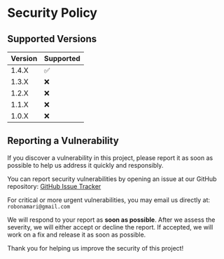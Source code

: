 # Security Policy

## Supported Versions

| Version | Supported          |
| ------- | ------------------ |
| 1.4.X   | :white_check_mark: |
| 1.3.X   | :x:                |
| 1.2.X   | :x:                |
| 1.1.X   | :x:                |
| 1.0.X   | :x:                |

## Reporting a Vulnerability

If you discover a vulnerability in this project, please report it as soon as possible to help us address it quickly and responsibly.

You can report security vulnerabilities by opening an issue at our GitHub repository:
[GitHub Issue Tracker](https://github.com/robonamari/Dirlotix-py/issues)

For critical or more urgent vulnerabilities, you may email us directly at:
`robonamari@gmail.com`

We will respond to your report as **soon as possible**. After we assess the severity, we will either accept or decline the report. If accepted, we will work on a fix and release it as soon as possible.

Thank you for helping us improve the security of this project!
